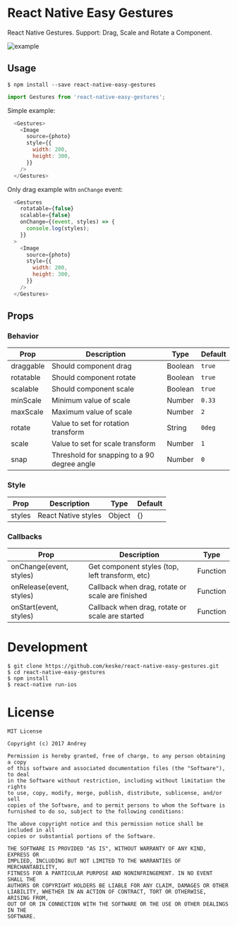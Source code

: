 # React Native Easy Gestures

React Native Gestures. Support: Drag, Scale and Rotate a Component.

![example](https://raw.githubusercontent.com/keske/react-native-easy-gestures/master/static/gestures.gif)

## Usage

```
$ npm install --save react-native-easy-gestures
```

```javascript
import Gestures from 'react-native-easy-gestures';
```

Simple example:

```javascript
  <Gestures>
    <Image
      source={photo}
      style={{
        width: 200,
        height: 300,
      }}
    />
  </Gestures>
```

Only drag example witn `onChange` event:

```javascript
  <Gestures
    rotatable={false}
    scalable={false}
    onChange={(event, styles) => {
      console.log(styles);
    }}
  >
    <Image
      source={photo}
      style={{
        width: 200,
        height: 300,
      }}
    />
  </Gestures>
```

## Props

### Behavior

Prop | Description | Type | Default
------ | ------ | ------ | ------
draggable | Should component drag | Boolean | `true`
rotatable | Should component rotate | Boolean | `true`
scalable | Should component scale | Boolean | `true`
minScale | Minimum value of scale | Number | `0.33`
maxScale | Maximum value of scale | Number | `2`
rotate | Value to set for rotation transform | String | `0deg`
scale | Value to set for scale transform | Number | `1`
snap | Threshold for snapping to a 90 degree angle | Number | `0`

### Style

Prop | Description | Type | Default
------ | ------ | ------ | ------
styles | React Native styles | Object | {}

### Callbacks

Prop | Description | Type
------ | ------ | ------
onChange(event, styles) | Get component styles (top, left transform, etc) | Function
onRelease(event, styles) | Callback when drag, rotate or scale are finished | Function
onStart(event, styles) | Callback when drag, rotate or scale are started | Function

# Development

```
$ git clone https://github.com/keske/react-native-easy-gestures.git
$ cd react-native-easy-gestures
$ npm install
$ react-native run-ios
```

# License

```
MIT License

Copyright (c) 2017 Andrey

Permission is hereby granted, free of charge, to any person obtaining a copy
of this software and associated documentation files (the "Software"), to deal
in the Software without restriction, including without limitation the rights
to use, copy, modify, merge, publish, distribute, sublicense, and/or sell
copies of the Software, and to permit persons to whom the Software is
furnished to do so, subject to the following conditions:

The above copyright notice and this permission notice shall be included in all
copies or substantial portions of the Software.

THE SOFTWARE IS PROVIDED "AS IS", WITHOUT WARRANTY OF ANY KIND, EXPRESS OR
IMPLIED, INCLUDING BUT NOT LIMITED TO THE WARRANTIES OF MERCHANTABILITY,
FITNESS FOR A PARTICULAR PURPOSE AND NONINFRINGEMENT. IN NO EVENT SHALL THE
AUTHORS OR COPYRIGHT HOLDERS BE LIABLE FOR ANY CLAIM, DAMAGES OR OTHER
LIABILITY, WHETHER IN AN ACTION OF CONTRACT, TORT OR OTHERWISE, ARISING FROM,
OUT OF OR IN CONNECTION WITH THE SOFTWARE OR THE USE OR OTHER DEALINGS IN THE
SOFTWARE.
```
